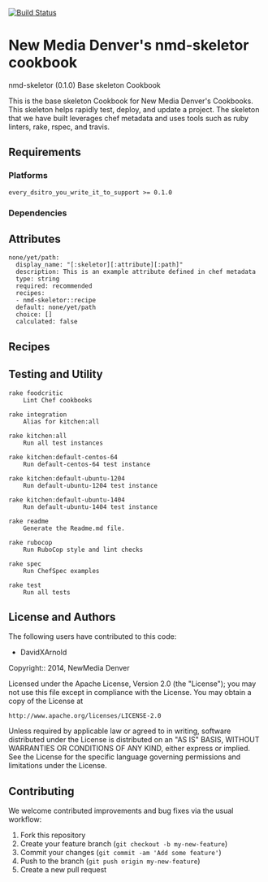 [![Build Status](https://travis-ci.org/newmediadenver/drupal.svg?branch=3.x)](https://travis-ci.org/newmediadenver/drupal)

New Media Denver's nmd-skeletor cookbook
=============================

nmd-skeletor (0.1.0) Base skeleton Cookbook

This is the base skeleton Cookbook for New Media Denver's Cookbooks. This skeleton helps rapidly test, deploy, and update a project.  The skeleton that we have built leverages chef metadata and uses tools such as ruby linters, rake, rspec, and travis.

Requirements
------------

### Platforms

`every_dsitro_you_write_it_to_support >= 0.1.0`

### Dependencies


Attributes
----------

    none/yet/path: 
      display_name: "[:skeletor][:attribute][:path]"
      description: This is an example attribute defined in chef metadata
      type: string
      required: recommended
      recipes:
      - nmd-skeletor::recipe
      default: none/yet/path
      choice: []
      calculated: false
    

Recipes
-------

        

Testing and Utility
-------

    rake foodcritic
        Lint Chef cookbooks
    
    rake integration
        Alias for kitchen:all
    
    rake kitchen:all
        Run all test instances
    
    rake kitchen:default-centos-64
        Run default-centos-64 test instance
    
    rake kitchen:default-ubuntu-1204
        Run default-ubuntu-1204 test instance
    
    rake kitchen:default-ubuntu-1404
        Run default-ubuntu-1404 test instance
    
    rake readme
        Generate the Readme.md file.
    
    rake rubocop
        Run RuboCop style and lint checks
    
    rake spec
        Run ChefSpec examples
    
    rake test
        Run all tests
    
    

License and Authors
------------------

The following users have contributed to this code: 
*   DavidXArnold


Copyright:: 2014, NewMedia Denver

Licensed under the Apache License, Version 2.0 (the "License");
you may not use this file except in compliance with the License.
You may obtain a copy of the License at

    http://www.apache.org/licenses/LICENSE-2.0

Unless required by applicable law or agreed to in writing, software
distributed under the License is distributed on an "AS IS" BASIS,
WITHOUT WARRANTIES OR CONDITIONS OF ANY KIND, either express or implied.
See the License for the specific language governing permissions and
limitations under the License.

Contributing
------------

We welcome contributed improvements and bug fixes via the usual workflow:

1. Fork this repository
2. Create your feature branch (`git checkout -b my-new-feature`)
3. Commit your changes (`git commit -am 'Add some feature'`)
4. Push to the branch (`git push origin my-new-feature`)
5. Create a new pull request
